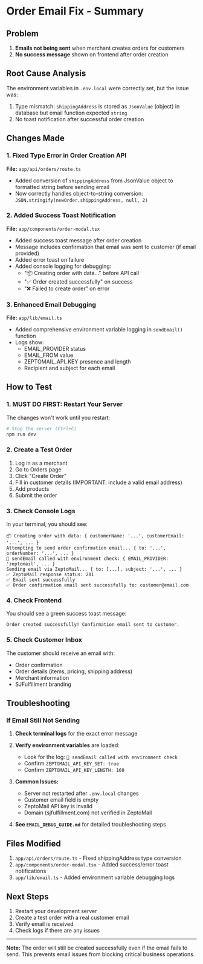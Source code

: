 # Order Email Fix - Summary

## Problem
1. **Emails not being sent** when merchant creates orders for customers
2. **No success message** shown on frontend after order creation

## Root Cause Analysis
The environment variables in `.env.local` were correctly set, but the issue was:
1. Type mismatch: `shippingAddress` is stored as `JsonValue` (object) in database but email function expected `string`
2. No toast notification after successful order creation

## Changes Made

### 1. Fixed Type Error in Order Creation API
**File:** `app/api/orders/route.ts`
- Added conversion of `shippingAddress` from JsonValue object to formatted string before sending email
- Now correctly handles object-to-string conversion: `JSON.stringify(newOrder.shippingAddress, null, 2)`

### 2. Added Success Toast Notification
**File:** `app/components/order-modal.tsx`
- Added success toast message after order creation
- Message includes confirmation that email was sent to customer (if email provided)
- Added error toast on failure
- Added console logging for debugging:
  - "📦 Creating order with data..." before API call
  - "✅ Order created successfully" on success
  - "❌ Failed to create order" on error

### 3. Enhanced Email Debugging
**File:** `app/lib/email.ts`
- Added comprehensive environment variable logging in `sendEmail()` function
- Logs show:
  - EMAIL_PROVIDER status
  - EMAIL_FROM value
  - ZEPTOMAIL_API_KEY presence and length
  - Recipient and subject for each email

## How to Test

### 1. **MUST DO FIRST: Restart Your Server**
The changes won't work until you restart:
```bash
# Stop the server (Ctrl+C)
npm run dev
```

### 2. Create a Test Order
1. Log in as a merchant
2. Go to Orders page
3. Click "Create Order"
4. Fill in customer details (IMPORTANT: include a valid email address)
5. Add products
6. Submit the order

### 3. Check Console Logs
In your terminal, you should see:
```
📦 Creating order with data: { customerName: '...', customerEmail: '...', ... }
Attempting to send order confirmation email... { to: '...', orderNumber: '...', ... }
📧 sendEmail called with environment check: { EMAIL_PROVIDER: 'zeptomail', ... }
Sending email via ZeptoMail... { to: [...], subject: '...', ... }
✅ ZeptoMail response status: 201
✅ Email sent successfully
✅ Order confirmation email sent successfully to: customer@email.com
```

### 4. Check Frontend
You should see a green success toast message:
```
Order created successfully! Confirmation email sent to customer.
```

### 5. Check Customer Inbox
The customer should receive an email with:
- Order confirmation
- Order details (items, pricing, shipping address)
- Merchant information
- SJFulfillment branding

## Troubleshooting

### If Email Still Not Sending

1. **Check terminal logs** for the exact error message
2. **Verify environment variables** are loaded:
   - Look for the log: `📧 sendEmail called with environment check`
   - Confirm `ZEPTOMAIL_API_KEY_SET: true`
   - Confirm `ZEPTOMAIL_API_KEY_LENGTH: 160`

3. **Common Issues:**
   - Server not restarted after `.env.local` changes
   - Customer email field is empty
   - ZeptoMail API key is invalid
   - Domain (sjfulfillment.com) not verified in ZeptoMail

4. **See `EMAIL_DEBUG_GUIDE.md`** for detailed troubleshooting steps

## Files Modified
1. `app/api/orders/route.ts` - Fixed shippingAddress type conversion
2. `app/components/order-modal.tsx` - Added success/error toast notifications
3. `app/lib/email.ts` - Added environment variable debugging logs

## Next Steps
1. Restart your development server
2. Create a test order with a real customer email
3. Verify email is received
4. Check logs if there are any issues

---
**Note:** The order will still be created successfully even if the email fails to send. This prevents email issues from blocking critical business operations.
